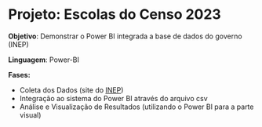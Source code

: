 # Projeto: Escolas do Censo 2023
**Objetivo**: Demonstrar o Power BI integrada a base de dados do governo (INEP)

**Linguagem**: Power-BI

**Fases:**
- Coleta dos Dados (site do [INEP](https://www.gov.br/inep/pt-br/acesso-a-informacao/dados-abertos/microdados/censo-escolar))
- Integração ao sistema do Power BI através do arquivo csv
- Análise e Visualização de Resultados (utilizando o Power BI para a parte visual)
 
